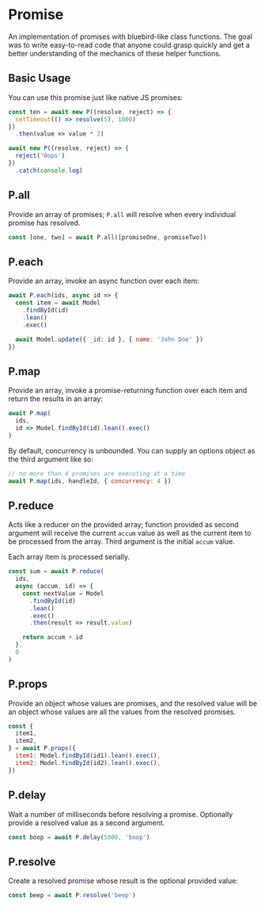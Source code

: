 # Promise
An implementation of promises with bluebird-like class functions.  The goal was to write easy-to-read code that anyone could grasp quickly and get a better understanding of the mechanics of these helper functions.

## Basic Usage
You can use this promise just like native JS promises:

```js
const ten = await new P((resolve, reject) => {
  setTimeout(() => resolve(5), 1000)
})
  .then(value => value * 2)

await new P((resolve, reject) => {
  reject('Oops')
})
  .catch(console.log)
```

## P.all
Provide an array of promises; `P.all` will resolve when every individual promise has resolved.

```js
const [one, two] = await P.all([promiseOne, promiseTwo])
```

## P.each
Provide an array, invoke an async function over each item:

```js
await P.each(ids, async id => {
  const item = await Model
    .findById(id)
    .lean()
    .exec()

  await Model.update({ _id: id }, { name: 'John Doe' })
})
```

## P.map
Provide an array, invoke a promise-returning function over each item and return the results in an array:

```js
await P.map(
  ids,
  id => Model.findById(id).lean().exec()
)
```

By default, concurrency is unbounded.  You can supply an options object as the third argument like so:
```js
// no more than 4 promises are executing at a time
await P.map(ids, handleId, { concurrency: 4 })
```


## P.reduce
Acts like a reducer on the provided array; function provided as second argument will receive the current `accum` value as well as the current item to be processed from the array.  Third argument is the initial `accum` value.

Each array item is processed serially.

```js
const sum = await P.reduce(
  ids,
  async (accum, id) => {
    const nextValue = Model
      .findById(id)
      .lean()
      .exec()
      .then(result => result.value)

    return accum + id
  },
  0
)
```

## P.props
Provide an object whose values are promises, and the resolved value will be an object whose values are all the values from the resolved promises.

```js
const {
  item1,
  item2,
} = await P.props({
  item1: Model.findById(id1).lean().exec(),
  item2: Model.findById(id2).lean().exec(),
})
```

## P.delay
Wait a number of milliseconds before resolving a promise.  Optionally provide a resolved value as a second argument.

```js
const boop = await P.delay(5000, 'boop')
```

## P.resolve
Create a resolved promise whose result is the optional provided value:

```js
const beep = await P.resolve('beep')
```
